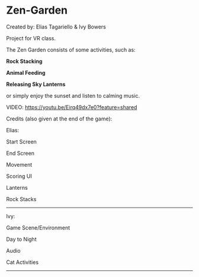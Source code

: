 # Zen-Garden

Created by: Elias Tagariello & Ivy Bowers

Project for VR class.

The Zen Garden consists of some activities, such as:

**Rock Stacking**

**Animal Feeding**

**Releasing Sky Lanterns**


or simply enjoy the sunset and listen to calming music.

VIDEO:
https://youtu.be/Eirq49dx7e0?feature=shared

Credits (also given at the end of the game):

Elias:

Start Screen

End Screen

Movement

Scoring UI

Lanterns

Rock Stacks
_________

Ivy:

Game Scene/Environment

Day to Night

Audio

Cat Activities

__________
